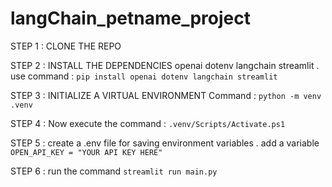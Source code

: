 ﻿# langChain_petname_project

STEP 1 : CLONE THE REPO

STEP 2 : INSTALL THE DEPENDENCIES openai dotenv langchain streamlit . use command : ```pip install openai dotenv langchain streamlit```

STEP 3 : INITIALIZE A VIRTUAL ENVIRONMENT Command : ```python -m venv .venv```

STEP 4 : Now execute the command : ```.venv/Scripts/Activate.ps1```

STEP 5 : create a .env file for saving environment variables . add a  variable ```OPEN_API_KEY = "YOUR API KEY HERE"```

STEP 6 : run the command ```streamlit run main.py```
